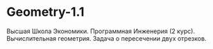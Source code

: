 Geometry-1.1
============
Высшая Школа Экономики. Программная Инженерия (2 курс).
Вычислительная геометрия. Задача о пересечении двух отрезков.
